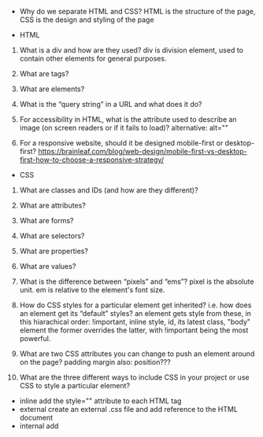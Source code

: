 * Why do we separate HTML and CSS?
HTML is the structure of the page, CSS is the design and styling of the page

* HTML
1. What is a div and how are they used?
div is division element, used to contain other elements for general purposes.

2. What are tags?

3. What are elements?

4. What is the “query string” in a URL and what does it do?

5. For accessibility in HTML, what is the attribute used to describe an image (on screen readers or if it fails to load)?
alternative: alt=""

6. For a responsive website, should it be designed mobile-first or desktop-first?
https://brainleaf.com/blog/web-design/mobile-first-vs-desktop-first-how-to-choose-a-responsive-strategy/

* CSS
1. What are classes and IDs (and how are they different)?

2. What are attributes?

3. What are forms?

4. What are selectors?

5. What are properties?

6. What are values?


7. What is the difference between “pixels” and “ems”?
pixel is the absolute unit.
em is relative to the element's font size.

8. How do CSS styles for a particular element get inherited? i.e. how does an element get its “default” styles?
an element gets style from these, in this hiarachical order: !important, inline style, id, its latest class, "body" element
the former overrides the latter, with !important being the most powerful.

9. What are two CSS attributes you can change to push an element around on the page?
padding
margin
also: position???

10. What are the three different ways to include CSS in your project or use CSS to style a particular element?
- inline
add the style="" attribute to each HTML tag
- external
create an external .css file and add reference to the HTML document
- internal
add <style> tag in a section of the HTML document
https://www.hostinger.com/tutorials/difference-between-inline-external-and-internal-css

11. What is the “default stylesheet” or “user agent stylesheet”?
the default stylesheet of the browser that shows the content if not overriden or if there is no stylesheet specified by the page or user

12. Why use a CSS reset file?
to override the default stylesheet, to make the page look the way you want it to do

13. What is the difference between CSS Grid and Flexbox?
- Flexbox: one-dimensional layout, align content in either rows or columns, focus on content flow (content shapes the layout), for alignment, used when:
+ You have a small design to implement  
+ You need to align elements  
+ You need a content-first design 

- Grid: two-dimensional layout, align content in both rows and columns, focus on content placement (layout shapes the content), for layout, used when:
+ You have a complex design to implement
+ You need to have a gap between block elements
+ You need to overlap elements
+ You need a layout-first design

https://blog.hubspot.com/website/css-grid-vs-flexbox
https://webdesign.tutsplus.com/articles/flexbox-vs-css-grid-which-should-you-use--cms-30184
https://blog.logrocket.com/flexbox-vs-css-grid/

14. Describe the components of the CSS **Box Model**.
each box has 3 properties:
- padding: space around content
- border: solid line outside padding
- margin: space around outside border
CSS treats each HTML element as its own box, which is usually referred to as the CSS Box Model.
Block-level items automatically start on a new line (think headings, paragraphs, and divs) while inline items sit within surrounding content (like images or spans). The default layout of elements in this way is called the **normal flow** of a document, but CSS offers the position property to override it. (https://www.freecodecamp.org/learn/responsive-web-design/applied-visual-design/change-an-elements-relative-position)

15. In CSS, what is a breakpoint?
the point where the website content responds according the width of the device.

16. What are the two main groups of CSS properties that control typography style?
font and text

17. What is the !important rule in CSS?
used to override all other styles in CSS to make sure an element has specific CSS

* Notes: HTML
<div> - groups content (no relationship between groups of content)
<section> - groups related content (like a chapter of a book)
<article> - groups independent, self-contained content (like a book); works well with blog entries, forum posts, or news articles.

- head element: contains the page's title, meta information, etc.
- header (in the body): wraps introductory information or navigation links for its parent tag and works well around content that's repeated at the top on multiple pages.

* Notes: CSS Flexbox
- Viewport units, like percentages, are relative units, but they are based off different items.
Viewport units are relative to the viewport dimensions (width or height) of a device
percentages are relative to the size of the parent container element.

- display: flex => putting item in a flex container
if flex-direction: row, items are put side-by-side in a row
if flex-direction: column, items are stacked top-to-bottom in a column
the direction (row/column) is called the main axis

- justify-content property => aligns flex items along the main axis
align-items property => align flex items along the cross axis

* Notes: CSS Grid
- In CSS Grid, the parent element is referred to as the container and its children are called items.

* CSS reset:
Because each browser has its own default stylesheet, my CSS style may not be showed when users open it in different browsers.
=> use CSS reset to always override the browser's default stylesheet and use my own CSS stylesheet instead
https://www.youtube.com/watch?v=14Vb6tZCjEY&ab_channel=shreeve21

